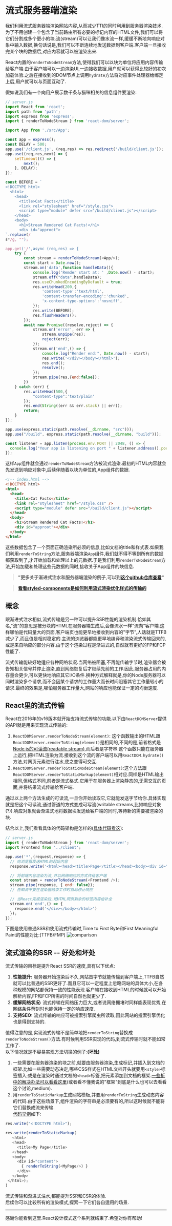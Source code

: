 # 流式服务器端渲染

我们利用流式服务器端渲染网站内容,从而减少TTI的同时利用到服务器渲染技术.为了不用创建一个包含了当前路由所有必要的标记内容的HTML文件,我们可以将它们分割成多个更小的块.流(stream)可以让我们像水流一样,缓缓不断地向响应对象中输入数据,换句话说是,我们可以不断连续地发送数据到客户端.客户端一旦接收完某个块的数据后,对应内容就可以被渲染出来.  

React内置的`renderToNodeStream`方法,使得我们可以以块为单位将应用内容传输给客户端.由于客户端可以一边渲染UI,一边接收数据,用户就可以获得比较好的初次加载体验.之后在接收到的DOM节点上调用`hydrate`方法将对应事件处理器给绑定上后,用户就可以与页面互动了.  

假如说我们有一个向用户展示数千条与猫咪相关的信息组件要渲染:
```js
// server.js
import React from 'react';
import path from 'path';
import express from 'express';
import { renderToNodeStream } from 'react-dom/server';

import App from './src/App';

const app = express();
const DELAY = 500;
app.use('/client.js', (req,res) => res.redirect('/build/client.js'));
app.use((req,res,next) => {
    setTimeout(() => {
        next();
    }, DELAY);
});

const BEFORE = `
<!DOCTYPE html>
  <html>
    <head>
      <title>Cat Facts</title>
      <link rel="stylesheet" href="/style.css">
      <script type="module" defer src="/build/client.js"></script>
    </head>
    <body>
      <h1>Stream Rendered Cat Facts!</h1>
      <div id="approot">
`.replace(/
s*/g, "");

app.get('/',async (req,res) => {
    try {
        const stream = renderToNodeStream(<App/>);
        const start = Date.now();
        stream.on('data',function handleData(){
            console.log('Remder start at: ' ,Date.now() - start);
            stream.off("data",handleData);
            res.useChunkedEncodingByDefault = true;
            res.writeHead(200,{
                'content-type':'text/html',
                'content-transfer-encoding':'chunked',
                'x-content-type-options':'nosniff',
            });
            res.write(BEFORE);
            res.flushHeaders();
        });
        await new Promise((resolve,reject) => {
            stream.on('error', err => {
                stream.unpipe(res);
                reject(err);
            });
            stream.on('end',() => {
                console.log("Render end:", Date.now() - start);
                res.write('</div></body></html>');
                res.end();
                resolve();
            });
            stream.pipe(res,{end:false});
        })     
    } catch (err) {
        res.writeHead(500,{
            "content-type":'text/plain'
        });
        res.end(String((err && err.stack) || err));
        return;
    }
});

app.use(express.static(path.resolve(__dirname, "src")));
app.use("/build", express.static(path.resolve(__dirname, "build")));

const listener = app.listen(process.env.PORT || 2048, () => {
  console.log("Your app is listening on port " + listener.address().port);
});
```

这样`App`组件就会通过`renderToNodeStream`方法被流式渲染.最初的HTML内容就会先发送到响应对象中,后续伴随着以块为单位的,App组件的数据.
```html
<!-- index.html -->
<!DOCTYPE html>
<html>
  <head>
    <title>Cat Facts</title>
    <link rel="stylesheet" href="/style.css" />
    <script type="module" defer src="/build/client.js"></script>
  </head>
  <body>
    <h1>Stream Rendered Cat Facts!</h1>
    <div id="approot"></div>
  </body>
</html>
```
这些数据包含了一个页面正确渲染所必须的信息,比如文档的title和样式表.如果我们利用`renderToString`方法,服务器端渲染`App`组件,我们就不得不等到所有的数据都获取到了,才开始加载和处理以上的元数据.于是我们利用`renderToNodeStream`方法,开始加载和处理这些元数据的同时,接收关于App组件的块信息.  
> **"更多关于渐进式注水和服务器端渲染的例子,可以到[这个github仓库查看](https://github.com/GoogleChromeLabs/progressive-rendering-frameworks-samples)"**  

> **[看看styled-components是如何利用流式渲染优化样式的传输的](https://medium.com/styled-components/v3-1-0-such-perf-wow-many-streams-c45c434dbd03)**

## 概念
跟渐进式注水相似,流式传输是另一种可以提升SSR性能的渲染机制.恰如其名,"流"的意思是被分块的HTML在服务器端生成后,会像流水一样"流向"客户端.这样哪怕是代码量大的页面,客户端页也能更早地接收到内容的"字节",人话就是TTFB减少了,而且值是相对稳定的.主流的浏览器都能更早地编译和渲染流式传输回来的,或是来自响应的部分内容.由于这个渲染过程是渐进式的,自然就有更好的FP和FCP性能了.  

流式传输能较好地适应各种网络状况.当网络被阻塞,不再能传输字节时,渲染器会被告知相关信号并停止渲染,直到网络恢复后才继续先前的工作.因此,服务器占用的内存量会更少,可以更快地响应其它I/O条件.换种方式解释就是,你的Node服务器可以同时渲染多个请求,而不会因某个请求的工作量大而长时间阻塞其它工作量较小的请求.最终的效果是,哪怕服务器工作量大,网站的响应也能保证一定的均衡速度.  

## React里的流式传输
React在2016年的v16版本就开始支持流式传输的功能.以下由`ReactDOMServer`提供的API就是用来实现流式传输的:

1. `ReactDOMServer.renderToNodeStream(element)`: 这个函数输出的HTML跟`ReactDOMServer.renderToString(element)`是相同的,不同的是,前者格式是[Node.js的可读流(readable stream)](https://nodejs.org/api/stream.html#stream_readable_streams),而后者是字符串.这个函数只能在服务器上运行,把HTML渲染为流.接收到这个流的客户端可以用`ReactDOM.hydrate()`方法,对网页元素进行注水,使之变得可交互.  
2. `ReactDOMServer.renderToStaticNodeStream(element)`:这个方法跟`ReactDOMServer.renderToStaticMarkup(element)`相对应.同样是HTML输出相同,但格式不同,前者是流式格式.它用于在服务器上渲染静态的,无需交互的页面,并将结果流式传输给客户端.  

通过以上两个方法生成的可读流,一旦你开始读取它,它就能发送字节给你.具体实现就是把这个可读流,通过管道的方式变成可写流(writable streams,比如响应对象(?)).响应对象就会渐进式地将数据块发送给客户端的同时,等待新的需要被渲染的块.  

结合以上,我们看看具体的代码架构是怎样的([具体代码看这](https://mxstbr.com/thoughts/streaming-ssr/)):
```js
// server.js
import { renderToNodeStream } from 'react-dom/server';
import Frontend from '../client';

app.use('*',(request,response) => {
  // 向浏览器发送HTML的起始内容
  response.write('<html><head><title>Page</title></head><body><div id="root">');

  // 将前端内容渲染为流,并以网络响应的方式传给客户端
  const stream = renderToNodeStream(<Frontend />);
  stream.pipe(response, { end: false});
  // 告知流不要在渲染器结束工作时自动停止响应

  // 当React完成渲染后,把HTML网页剩余的标签内容给补全
  stream.on('end',() => {
    response.end('</div></body></html>')
  });
});

```

下图是使用普通SSR和使用流式传输时,Time to First Byte和First Meaningful Paint的性能对比:(TTFB/FMP)
![comparison](/RenderPatterns/comparison-ssr-streaming.png)

## 流式渲染的SSR -- 好处和坏处
流式传输的目标是提升React SSR的速度,具有以下优点:

1. **性能提升:** 服务器开始渲染后不久,网站首字节就能传输到客户端上,TTFB自然就可以比普通的SSR更好了.而且它可以一定程度上忽略网站的具体大小,在各种规模的网站都保持一致的性能表现.客户端在接收到HTML的时候就可以开始解析内容,FP和FCP所需的时间自然也就更少了.  
2. **缓解网络状况:** 流式传输在网络压力巨大,或者说网络拥堵时同样能表现优秀,在网络条件苛刻时也能保持一定的响应速度.  
3. **支持SEO:** 流式传输的响应可被搜索引擎爬虫所读取,因此网站的搜索引擎优化也是得到支持的.  

值得注意的是,实现流式传输不是简单地把`renderToString`替换成`renderToNodeStream()`方法.有时候利用SSR实现的代码,到流式传输时就不能如常工作了.    
以下情况就是不容易实现方法切换的例子:**(坏处)**
1. 一些需要在服务器渲染的块之前,就要由服务器渲染,生成标记,并插入到文档的框架.比如一些需要动态决定,哪些CSS样式在HTML文档开头就要用`<style>`标签插入;或是在渲染时通过文档的`<head>`标签,把元素添加到文档的框架.[一些折中的解决办法可以看看这里](https://medium.com/styled-components/v3-1-0-such-perf-wow-many-streams-c45c434dbd03#:~:text=Streaming%20server%2Dside%20rendering%20was,handle%20back%2Dpressure%20more%20easily.)(或者看不懂我说的"框架"到底是什么也可以去看看这个讨论,medium).
2. 用`renderToStaticMarkup`生成网站模板,并要用`renderToString`生成动态内容的代码.由于这些场景下,组件渲染的字符串是必须要有的,所以这时候就不能将它们替换成流来传输.  
[代码举例](https://hackernoon.com/whats-new-with-server-side-rendering-in-react-16-9b0d78585d67)如下:
```js
res.write("<!DOCTYPE html>");

res.write(renderToStaticMarkup(
   <html>
   <head>
     <title>My Page</title>
   </head>
   <body>
     <div id="content">
       { renderToString(<MyPage/>) }
     </div>
   </body>
 </html>);
)

```

流式传输和渐进式注水,都能提升SSR和CSR的体验.  
后续你可以比较所有的渲染模式,探索一下它们各自适用的场景.  

--- 
感谢你能看到这里.React设计模式这个系列就结束了.希望对你有帮助!